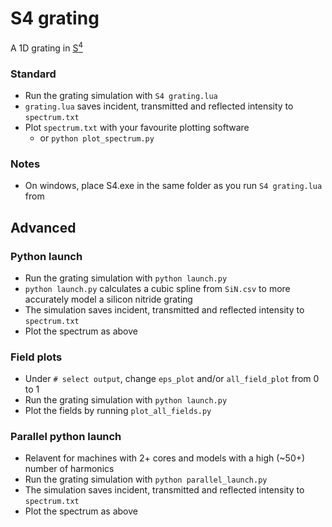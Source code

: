 # S4 grating

A 1D grating in [S<sup>4</sup>](https://web.stanford.edu/group/fan/S4/)

### Standard
* Run the grating simulation with `S4 grating.lua`
* `grating.lua` saves incident, transmitted and reflected intensity to `spectrum.txt`
* Plot `spectrum.txt` with your favourite plotting software 
    * or `python plot_spectrum.py`

### Notes
* On windows, place S4.exe in the same folder as you run `S4 grating.lua` from

## Advanced

### Python launch
* Run the grating simulation with `python launch.py`
* `python launch.py` calculates a cubic spline from `SiN.csv` to more accurately model a silicon nitride grating
* The simulation saves incident, transmitted and reflected intensity to `spectrum.txt`
* Plot the spectrum as above

### Field plots
* Under `# select output`, change `eps_plot` and/or `all_field_plot` from 0 to 1
* Run the grating simulation with `python launch.py`
* Plot the fields by running `plot_all_fields.py`

### Parallel python launch
* Relavent for machines with 2+ cores and models with a high (~50+) number of harmonics
* Run the grating simulation with `python parallel_launch.py`
* The simulation saves incident, transmitted and reflected intensity to `spectrum.txt`
* Plot the spectrum as above

